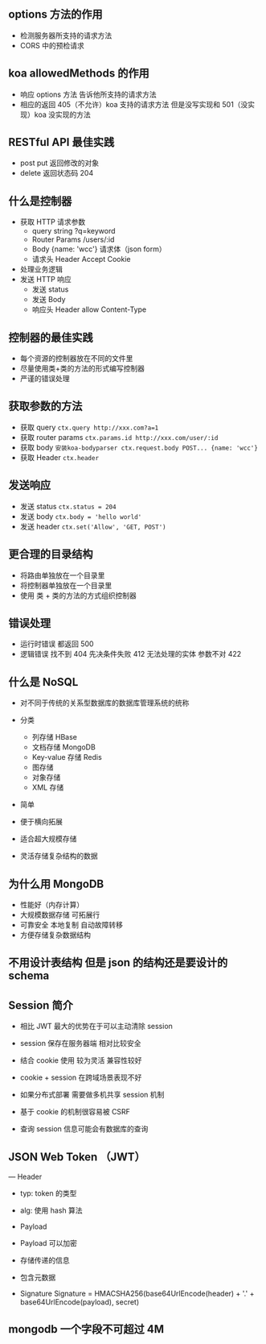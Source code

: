 ## options 方法的作用

- 检测服务器所支持的请求方法
- CORS 中的预检请求

## koa allowedMethods 的作用

- 响应 options 方法 告诉他所支持的请求方法
- 相应的返回 405（不允许）koa 支持的请求方法 但是没写实现和 501（没实现）koa 没实现的方法

## RESTful API 最佳实践

- post put 返回修改的对象
- delete 返回状态码 204

## 什么是控制器

- 获取 HTTP 请求参数
  - query string ?q=keyword
  - Router Params /users/:id
  - Body {name: 'wcc'} 请求体（json form）
  - 请求头 Header Accept Cookie
- 处理业务逻辑
- 发送 HTTP 响应
  - 发送 status
  - 发送 Body
  - 响应头 Header allow Content-Type

## 控制器的最佳实践

- 每个资源的控制器放在不同的文件里
- 尽量使用类+类的方法的形式编写控制器
- 严谨的错误处理

## 获取参数的方法

- 获取 query `ctx.query http://xxx.com?a=1`
- 获取 router params `ctx.params.id http://xxx.com/user/:id`
- 获取 body `安装koa-bodyparser ctx.request.body POST... {name: 'wcc'}`
- 获取 Header `ctx.header`

## 发送响应

- 发送 status `ctx.status = 204`
- 发送 body `ctx.body = 'hello world'`
- 发送 header `ctx.set('Allow', 'GET, POST')`

## 更合理的目录结构

- 将路由单独放在一个目录里
- 将控制器单独放在一个目录里
- 使用 类 + 类的方法的方式组织控制器

## 错误处理

- 运行时错误 都返回 500
- 逻辑错误 找不到 404 先决条件失败 412 无法处理的实体 参数不对 422

## 什么是 NoSQL

- 对不同于传统的关系型数据库的数据库管理系统的统称
- 分类

  - 列存储 HBase
  - 文档存储 MongoDB
  - Key-value 存储 Redis
  - 图存储
  - 对象存储
  - XML 存储

- 简单
- 便于横向拓展
- 适合超大规模存储
- 灵活存储复杂结构的数据

## 为什么用 MongoDB

- 性能好（内存计算）
- 大规模数据存储 可拓展行
- 可靠安全 本地复制 自动故障转移
- 方便存储复杂数据结构

## 不用设计表结构 但是 json 的结构还是要设计的 schema

## Session 简介

- 相比 JWT 最大的优势在于可以主动清除 session
- session 保存在服务器端 相对比较安全
- 结合 cookie 使用 较为灵活 兼容性较好

- cookie + session 在跨域场景表现不好
- 如果分布式部署 需要做多机共享 session 机制
- 基于 cookie 的机制很容易被 CSRF
- 查询 session 信息可能会有数据库的查询

## JSON Web Token （JWT）

— Header

- typ: token 的类型
- alg: 使用 hash 算法

- Payload
- Payload 可以加密
- 存储传递的信息
- 包含元数据
- Signature
  Signature = HMACSHA256(base64UrlEncode(header) + '.' + base64UrlEncode(payload), secret)

## mongodb 一个字段不可超过 4M
